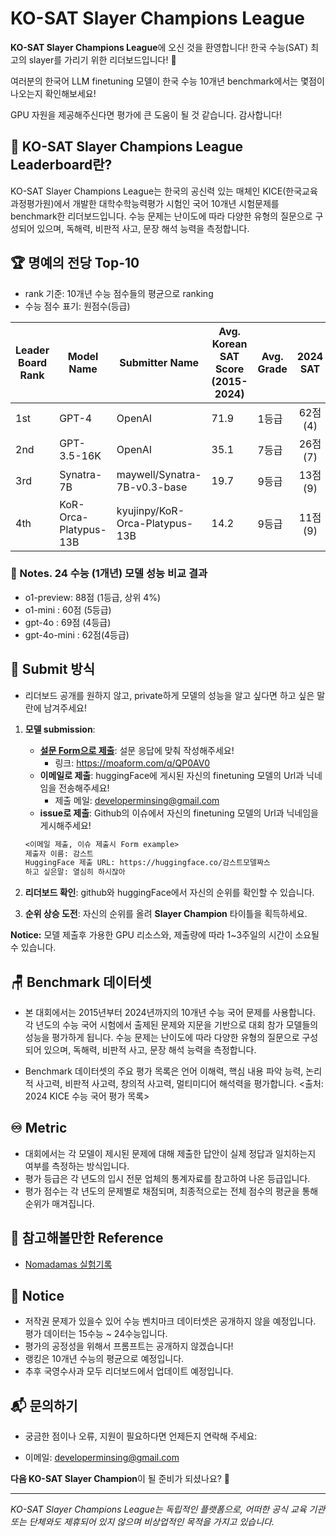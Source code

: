 # KO-SAT Slayer Champions League

**KO-SAT Slayer Champions League**에 오신 것을 환영합니다! 한국 수능(SAT) 최고의 slayer를 가리기 위한 리더보드입니다! 🚀

여러분의 한국어 LLM finetuning 모델이 한국 수능 10개년 benchmark에서는 몇점이 나오는지 확인해보세요!

GPU 자원을 제공해주신다면 평가에 큰 도움이 될 것 같습니다. 감사합니다!

## 🎯 KO-SAT Slayer Champions League Leaderboard란?

KO-SAT Slayer Champions League는 한국의 공신력 있는 매체인 KICE(한국교육과정평가원)에서 개발한 대학수학능력평가 시험인 국어 10개년 시험문제를 benchmark한 리더보드입니다.
수능 문제는 난이도에 따라 다양한 유형의 질문으로 구성되어 있으며, 독해력, 비판적 사고, 문장 해석 능력을 측정합니다.

## 🏆 명예의 전당 Top-10
- rank 기준: 10개년 수능 점수들의 평균으로 ranking
- 수능 점수 표기: 원점수(등급)

| Leader Board Rank | Model Name            | Submitter Name                 | Avg. Korean SAT Score (2015-2024) | Avg. Grade | 2024 SAT | 2023 SAT | 2022 SAT | 2021 SAT | 2020 SAT | 2019 SAT | 2018 SAT | 2017 SAT  | 2016 SAT | 2015 SAT | URL                                                           |
|-------------------|-----------------------|--------------------------------|-----------------------------------|------------|:--------:|:--------:|:--------:|:--------:|:--------:|:--------:|:--------:|:---------:|:--------:|:--------:|---------------------------------------------------------------|
| 1st               | GPT-4                 | OpenAI                         | 71.9                              | 1등급        |  62점(4)  |  83점(3)  |  62점(4)  |  56점(5)  |  74점(4)  |  72점(3)  |  82점(3)  |  66점(5)   |  84점(3)  |  78점(4)  | [Link](https://openai.com/)                                   |
| 2nd               | GPT-3.5-16K           | OpenAI                         | 35.1                              | 7등급        |  26점(7)  | 	46점(5)  |  44점(6)  |  24점(8)  |  35점(7)  |  31점(7)  |  37점(7)  |  32점(8)   |  44점(7)  |  32점(8)  | [Link](https://openai.com/)                                   |
| 3rd               | Synatra-7B            | maywell/Synatra-7B-v0.3-base   | 19.7                              | 9등급        |  13점(9)  |  22점(8)  |  22점(8)  |  15점(9)  |  19점(9)  | 	21점(9)  | 	24점(8)  | 	  20점(9) | 	16점(9)  |  25점(9)  | [Link](https://huggingface.co/maywell/Synatra-7B-v0.3-base)   |
| 4th               | KoR-Orca-Platypus-13B | kyujinpy/KoR-Orca-Platypus-13B | 14.2                              | 9등급        |  11점(9)  |  17점(9)  |  19점(9)  |  7점(9)   |  11점(9)  | 	13점(9)  | 	11점(9)  | 	  15점(9) | 	17점(9)  |  21점(9)  | [Link](https://huggingface.co/kyujinpy/KoR-Orca-Platypus-13B) |


### 📗 Notes. 24 수능 (1개년) 모델 성능 비교 결과

- o1-preview: 88점 (1등급, 상위 4%)
- o1-mini : 60점 (5등급)
- gpt-4o : 69점 (4등급)
- gpt-4o-mini : 62점(4등급)


## 🏅 Submit 방식

- 리더보드 공개를 원하지 않고, private하게 모델의 성능을 알고 싶다면 하고 싶은 말란에 남겨주세요!

1. **모델 submission**:
   - **[설문 Form으로 제출](https://moaform.com/q/QP0AV0)**: 설문 응답에 맞춰 작성해주세요!
     - 링크: https://moaform.com/q/QP0AV0
   - **이메일로 제출**: huggingFace에 게시된 자신의 finetuning 모델의 Url과 닉네임을 전송해주세요!
     - 제출 메일: developerminsing@gmail.com
   - **issue로 제출**: Github의 이슈에서 자신의 finetuning 모델의 Url과 닉네임을 게시해주세요!
    ```markdown
   <이메일 제출, 이슈 제출시 Form example>
    제출자 이름: 감스트
    HuggingFace 제출 URL: https://huggingface.co/감스트모델짜스
    하고 싶은말: 열심히 하시잖아
    ```

2. **리더보드 확인**: github와 huggingFace에서 자신의 순위를 확인할 수 있습니다.
3. **순위 상승 도전**: 자신의 순위를 올려 **Slayer Champion** 타이틀을 획득하세요.

**Notice:** 모델 제출후 가용한 GPU 리소스와, 제출량에 따라 1~3주일의 시간이 소요될 수 있습니다.

## 🪑 Benchmark 데이터셋

- 본 대회에서는 2015년부터 2024년까지의 10개년 수능 국어 문제를 사용합니다. 각 년도의 수능 국어 시험에서 출제된 문제와 지문을 기반으로 대회 참가 모델들의 성능을 평가하게 됩니다.
  수능 문제는 난이도에 따라 다양한 유형의 질문으로 구성되어 있으며, 독해력, 비판적 사고, 문장 해석 능력을 측정합니다.

- Benchmark 데이터셋의 주요 평가 목록은 언어 이해력, 핵심 내용 파악 능력, 논리적 사고력, 비판적 사고력, 창의적 사고력, 멀티미디어 해석력을 평가합니다.
  <출처: 2024 KICE 수능 국어 평가 목록>

## ♾️ Metric

- 대회에서는 각 모델이 제시된 문제에 대해 제출한 답안이 실제 정답과 일치하는지 여부를 측정하는 방식입니다.
- 평가 등급은 각 년도의 입시 전문 업체의 통계자료를 참고하여 나온 등급입니다.
- 평가 점수는 각 년도의 문제별로 채점되며, 최종적으로는 전체 점수의 평균을 통해 순위가 매겨집니다.

## 📗 참고해볼만한 Reference

- [Nomadamas 실험기록](https://github.com/NomaDamas/KICE_slayer_AI_Korean?tab=readme-ov-file#5-%ED%98%95%EC%8B%9D-%EC%A7%80%EC%A0%95-%ED%94%84%EB%A1%AC%ED%94%84%ED%8A%B8)

## 📰 Notice

- 저작권 문제가 있을수 있어 수능 벤치마크 데이터셋은 공개하지 않을 예정입니다. 평가 데이터는 15수능 ~ 24수능입니다.
- 평가의 공정성을 위해서 프롬프트는 공개하지 않겠습니다!
- 랭킹은 10개년 수능의 평균으로 예정입니다.
- 추후 국영수사과 모두 리더보드에서 업데이트 예정입니다.

## 📬 문의하기

- 궁금한 점이나 오류, 지원이 필요하다면 언제든지 연락해 주세요:

- 이메일: developerminsing@gmail.com

**다음 KO-SAT Slayer Champion**이 될 준비가 되셨나요? 💪

---

_KO-SAT Slayer Champions League는 독립적인 플랫폼으로, 어떠한 공식 교육 기관 또는 단체와도 제휴되어 있지 않으며
비상업적인 목적을 가지고 있습니다._
